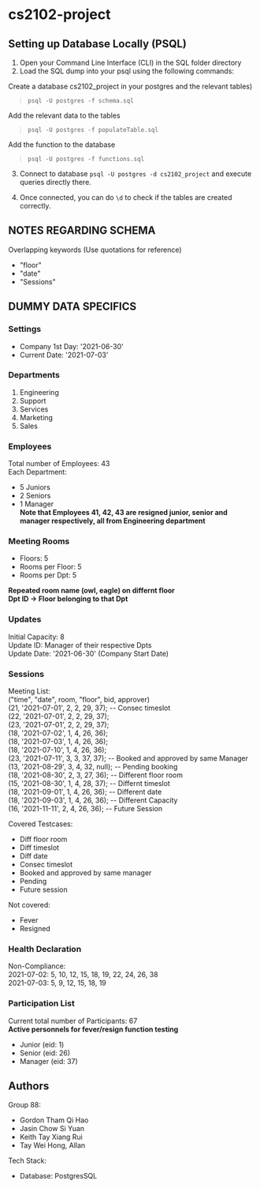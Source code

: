 # cs2102-project

## Setting up Database Locally (PSQL)

1. Open your Command Line Interface (CLI) in the SQL folder directory
2. Load the SQL dump into your psql using the following commands:  

Create a database cs2102_project in your postgres and the relevant tables)  
> `psql -U postgres -f schema.sql`  

Add the relevant data to the tables  
> `psql -U postgres -f populateTable.sql`  

Add the function to the database
> `psql -U postgres -f functions.sql`

3. Connect to database `psql -U postgres -d cs2102_project` and execute queries directly there.

4. Once connected, you can do `\d` to check if the tables are created correctly.

## NOTES REGARDING SCHEMA

Overlapping keywords (Use quotations for reference)

- "floor"
- "date"
- "Sessions"

## DUMMY DATA SPECIFICS

### Settings

- Company 1st Day: '2021-06-30'
- Current Date: '2021-07-03'

### Departments

1. Engineering
2. Support
3. Services
4. Marketing
5. Sales

### Employees

Total number of Employees: 43  
Each Department:

- 5 Juniors
- 2 Seniors
- 1 Manager  
**Note that Employees 41, 42, 43 are resigned junior, senior and manager respectively, all from Engineering department**

### Meeting Rooms

- Floors: 5
- Rooms per Floor: 5
- Rooms per Dpt: 5  

**Repeated room name (owl, eagle) on differnt floor**  
**Dpt ID -> Floor belonging to that Dpt**

### Updates

Initial Capacity: 8  
Update ID: Manager of their respective Dpts  
Update Date: '2021-06-30' (Company Start Date)

### Sessions

Meeting List:  
("time", "date", room, "floor", bid, approver)  
(21, '2021-07-01', 2, 2, 29, 37); -- Consec timeslot  
(22, '2021-07-01', 2, 2, 29, 37);  
(23, '2021-07-01', 2, 2, 29, 37);  
(18, '2021-07-02', 1, 4, 26, 36);  
(18, '2021-07-03', 1, 4, 26, 36);  
(18, '2021-07-10', 1, 4, 26, 36);  
(23, '2021-07-11', 3, 3, 37, 37); -- Booked and approved by same Manager  
(13, '2021-08-29', 3, 4, 32, null); -- Pending booking  
(18, '2021-08-30', 2, 3, 27, 36); -- Different floor room  
(15, '2021-08-30', 1, 4, 28, 37); -- Differnt timeslot  
(18, '2021-09-01', 1, 4, 26, 36); -- Different date  
(18, '2021-09-03', 1, 4, 26, 36); -- Different Capacity  
(16, '2021-11-11', 2, 4, 26, 36); -- Future Session

Covered Testcases:

- Diff floor room
- Diff timeslot
- Diff date
- Consec timeslot
- Booked and approved by same manager
- Pending
- Future session

Not covered:

- Fever
- Resigned

### Health Declaration

Non-Compliance:  
2021-07-02: 5, 10, 12, 15, 18, 19, 22, 24, 26, 38  
2021-07-03: 5, 9, 12, 15, 18, 19

### Participation List

Current total number of Participants: 67  
**Active personnels for fever/resign function testing**

- Junior (eid: 1)
- Senior (eid: 26)
- Manager (eid: 37)

## Authors

Group 88:

- Gordon Tham Qi Hao
- Jasin Chow Si Yuan
- Keith Tay Xiang Rui
- Tay Wei Hong, Allan

Tech Stack:

- Database: PostgresSQL
